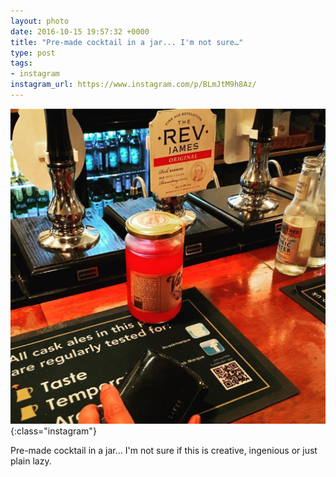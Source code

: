 ```yaml
---
layout: photo
date: 2016-10-15 19:57:32 +0000
title: "Pre-made cocktail in a jar... I'm not sure…"
type: post
tags:
- instagram
instagram_url: https://www.instagram.com/p/BLmJtM9h8Az/
---
```


![Instagram - BLmJtM9h8Az](/img/BLmJtM9h8Az.jpg){:class="instagram"}

Pre-made cocktail in a jar... I'm not sure if this is creative, ingenious or just plain lazy.
